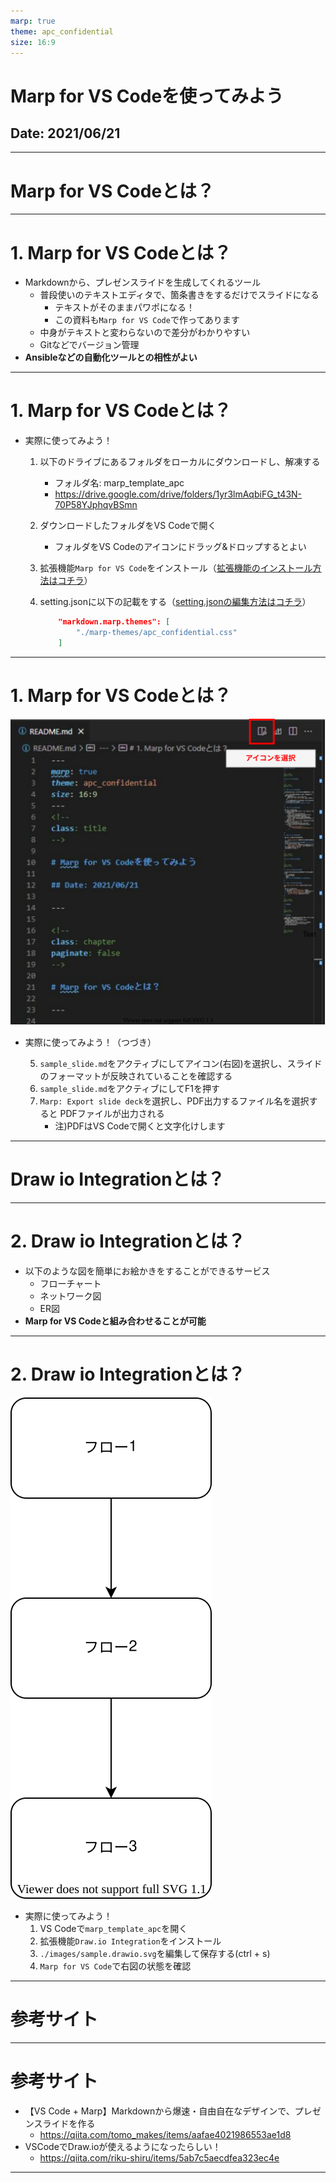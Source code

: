 ```yaml
---
marp: true
theme: apc_confidential
size: 16:9
---
```

<!--
class: title
-->

# Marp for VS Codeを使ってみよう

## Date: 2021/06/21

---

<!--
class: chapter
paginate: false
-->

# Marp for VS Codeとは？

---

<!--
class: slide
paginate: true
-->

# 1. Marp for VS Codeとは？

- Markdownから、プレゼンスライドを生成してくれるツール
  - 普段使いのテキストエディタで、箇条書きをするだけでスライドになる
    - テキストがそのままパワポになる！
    - この資料も``Marp for VS Code``で作ってあります
  - 中身がテキストと変わらないので差分がわかりやすい
  - Gitなどでバージョン管理
- __Ansibleなどの自動化ツールとの相性がよい__

---

# 1. Marp for VS Codeとは？

- 実際に使ってみよう！
  1. 以下のドライブにあるフォルダをローカルにダウンロードし、解凍する
     - フォルダ名: marp_template_apc
     - https://drive.google.com/drive/folders/1yr3lmAqbiFG_t43N-70P58YJphqvBSmn
  2. ダウンロードしたフォルダをVS Codeで開く
     - フォルダをVS Codeのアイコンにドラッグ&ドロップするとよい
  3. 拡張機能``Marp for VS Code``をインストール（[拡張機能のインストール方法はコチラ][1]）
  4. setting.jsonに以下の記載をする（[setting.jsonの編集方法はコチラ][2]）

     ```json
         "markdown.marp.themes": [
             "./marp-themes/apc_confidential.css"
         ]
     ```

---

# 1. Marp for VS Codeとは？

![bg right vertical 80%](./images/vscode_screen.drawio.svg)

- 実際に使ってみよう！（つづき）

  5. ``sample_slide.md``をアクティブにしてアイコン(右図)を選択し、スライドのフォーマットが反映されていることを確認する
  6. ``sample_slide.md``をアクティブにしてF1を押す
  7. ``Marp: Export slide deck``を選択し、PDF出力するファイル名を選択すると
  PDFファイルが出力される
     - 注)PDFはVS Codeで開くと文字化けします

---

<!--
class: chapter
paginate: false
-->

# Draw io Integrationとは？

---

<!--
class: slide
paginate: true
-->

# 2. Draw io Integrationとは？

- 以下のような図を簡単にお絵かきをすることができるサービス
  - フローチャート
  - ネットワーク図
  - ER図
- __Marp for VS Codeと組み合わせることが可能__

---

# 2. Draw io Integrationとは？

![bg right vertical 30%](./images/sample.drawio.svg)

- 実際に使ってみよう！
  1. VS Codeで``marp_template_apc``を開く
  1. 拡張機能``Draw.io Integration``をインストール
  1. ``./images/sample.drawio.svg``を編集して保存する(ctrl + s)
  1. ``Marp for VS Code``で右図の状態を確認

---

<!--
class: chapter
paginate: false
-->

# 参考サイト

---

<!--
class: slide
paginate: true
-->

# 参考サイト

- 【VS Code + Marp】Markdownから爆速・自由自在なデザインで、プレゼンスライドを作る
  - https://qiita.com/tomo_makes/items/aafae4021986553ae1d8
- VSCodeでDraw.ioが使えるようになったらしい！
  - https://qiita.com/riku-shiru/items/5ab7c5aecdfea323ec4e

---

<!--
class: backcover
paginate: true
-->

[1]: https://blog-and-destroy.com/21376
[2]: https://blog-and-destroy.com/25199